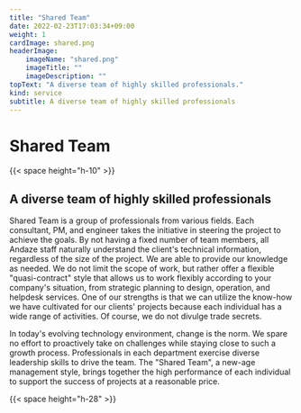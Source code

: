 ```yaml
---
title: "Shared Team"
date: 2022-02-23T17:03:34+09:00
weight: 1
cardImage: shared.png
headerImage:
    imageName: "shared.png"
    imageTitle: ""
    imageDescription: ""
topText: "A diverse team of highly skilled professionals."
kind: service
subtitle: A diverse team of highly skilled professionals
---
```


# Shared Team

{{< space height="h-10" >}}

## A diverse team of highly skilled professionals   

Shared Team is a group of professionals from various fields. Each consultant, PM, and engineer takes the initiative in steering the project to achieve the goals. By not having a fixed number of team members, all Andaze staff naturally understand the client's technical information, regardless of the size of the project. We are able to provide our knowledge as needed. We do not limit the scope of work, but rather offer a flexible "quasi-contract" style that allows us to work flexibly according to your company's situation, from strategic planning to design, operation, and helpdesk services. One of our strengths is that we can utilize the know-how we have cultivated for our clients' projects because each individual has a wide range of activities. Of course, we do not divulge trade secrets.

In today's evolving technology environment, change is the norm. We spare no effort to proactively take on challenges while staying close to such a growth process. Professionals in each department exercise diverse leadership skills to drive the team. The "Shared Team", a new-age management style, brings together the high performance of each individual to support the success of projects at a reasonable price.

{{< space height="h-28" >}}
